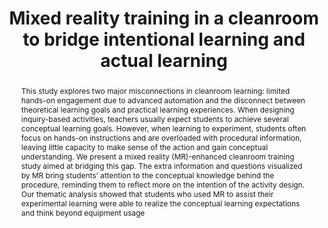 ---
title: "Mixed reality training in a cleanroom to bridge intentional learning and actual learning"
layout: publication
categories:
  - Publications
tags:
  - Mixed reality
  - Engineering education
  - Microfabrication
  - Embodied learning
last_modified_at: 2025-06-05T10:21:00-01:00
venue: "The International Conference of the Learning Sciences"
abstract: "This study explores two major misconnections in cleanroom learning: limited hands-on engagement due to advanced automation and the disconnect between theoretical learning goals and practical learning experiences. When designing inquiry-based activities, teachers usually expect students to achieve several conceptual learning goals. However, when learning to experiment, students often focus on hands-on instructions and are overloaded with procedural information, leaving little capacity to make sense of the action and gain conceptual understanding. We present a mixed reality (MR)-enhanced cleanroom training study aimed at bridging this gap. The extra information and questions visualized by MR bring students’ attention to the conceptual knowledge behind the procedure, reminding them to reflect more on the intention of the activity design. Our thematic analysis showed that students who used MR to assist their experimental learning were able to realize the conceptual learning expectations and think beyond equipment usage"
authors: "Qinglan Shan, Fan Wang, Arnard Bertsch, Manu Kapur and Jürgen Brugger"
type: "InProceedings"
pdf: "https://www.conftool.net/sefi2024/index.php?page=browseSessions&print=export&ismobile=false&form_session=577&mode=table&presentations=show"
img: "/assets/img/publications/sefi/screenshot.jpg"
bib: "@InProceedings{Qinglan2024Mixedlab,<br />
  author    = {Qinglan Shan, Julia Chatain, Manu Kapur and Jürgen Brugger},<br />
  journal   = {The 52nd Annual Conference of the European Society for Engineering Education},<br />
  title     = {MixedLAB: Mixed Reality to Teach Students Experimental Knowledge in Microfabrication},<br />
  year      = {2024},<br />
  month     = Sep,<br />
}"
---